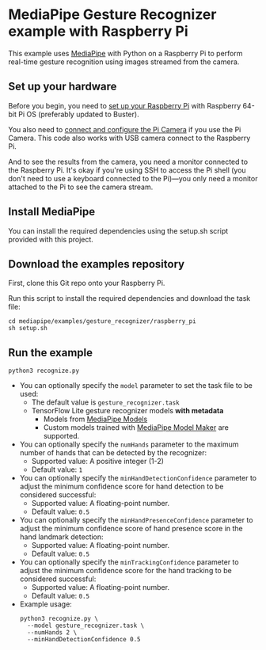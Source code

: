# MediaPipe Gesture Recognizer example with Raspberry Pi

This example uses [MediaPipe](https://github.com/google/mediapipe) with Python on
a Raspberry Pi to perform real-time gesture recognition using images
streamed from the camera.

## Set up your hardware

Before you begin, you need to
[set up your Raspberry Pi](https://projects.raspberrypi.org/en/projects/raspberry-pi-setting-up)
with Raspberry 64-bit Pi OS (preferably updated to Buster).

You also need to [connect and configure the Pi Camera](
https://www.raspberrypi.org/documentation/configuration/camera.md) if you use
the Pi Camera. This code also works with USB camera connect to the Raspberry Pi.

And to see the results from the camera, you need a monitor connected
to the Raspberry Pi. It's okay if you're using SSH to access the Pi shell
(you don't need to use a keyboard connected to the Pi)—you only need a monitor
attached to the Pi to see the camera stream.

## Install MediaPipe

You can install the required dependencies using the setup.sh script provided with this project.

## Download the examples repository

First, clone this Git repo onto your Raspberry Pi.

Run this script to install the required dependencies and download the task file:

```
cd mediapipe/examples/gesture_recognizer/raspberry_pi
sh setup.sh
```

## Run the example
```
python3 recognize.py
```
*   You can optionally specify the `model` parameter to set the task file to be used:
    *   The default value is `gesture_recognizer.task`
    *   TensorFlow Lite gesture recognizer models **with metadata**  
        * Models from [MediaPipe Models](https://developers.google.com/mediapipe/solutions/vision/gesture_recognizer#models)
        * Custom models trained with [MediaPipe Model Maker](https://developers.google.com/mediapipe/solutions/vision/gesture_recognizer#custom_models) are supported.
*   You can optionally specify the `numHands` parameter to the maximum 
    number of hands that can be detected by the recognizer:
    *   Supported value: A positive integer (1-2)
    *   Default value: `1`
*   You can optionally specify the `minHandDetectionConfidence` parameter to adjust the
    minimum confidence score for hand detection to be considered successful:
    *   Supported value: A floating-point number.
    *   Default value: `0.5`
*   You can optionally specify the `minHandPresenceConfidence` parameter to adjust the 
    minimum confidence score of hand presence score in the hand landmark detection:
    *   Supported value: A floating-point number.
    *   Default value: `0.5`
*   You can optionally specify the `minTrackingConfidence` parameter to adjust the 
    minimum confidence score for the hand tracking to be considered successful:
    *   Supported value: A floating-point number.
    *   Default value: `0.5`
*   Example usage:
    ```
    python3 recognize.py \
      --model gesture_recognizer.task \
      --numHands 2 \
      --minHandDetectionConfidence 0.5
    ```